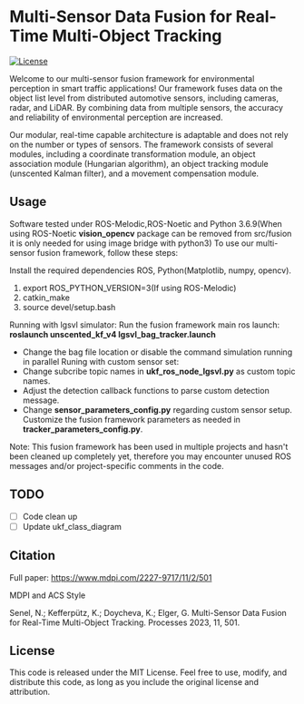# Multi-Sensor Data Fusion for Real-Time Multi-Object Tracking

[![License](https://img.shields.io/badge/License-MIT-blue.svg)](https://opensource.org/licenses/MIT)

Welcome to our multi-sensor fusion framework for environmental perception in smart traffic applications! Our framework fuses data on the object list level from distributed automotive sensors, including cameras, radar, and LiDAR. By combining data from multiple sensors, the accuracy and reliability of environmental perception are increased.

Our modular, real-time capable architecture is adaptable and does not rely on the number or types of sensors. The framework consists of several modules, including a coordinate transformation module, an object association module (Hungarian algorithm), an object tracking module (unscented Kalman filter), and a movement compensation module.


## Usage
Software tested under ROS-Melodic,ROS-Noetic and Python 3.6.9(When using ROS-Noetic **vision_opencv** package can be removed from src/fusion it is only needed for using image bridge with python3)
To use our multi-sensor fusion framework, follow these steps:

Install the required dependencies ROS, Python(Matplotlib, numpy, opencv).

1. export ROS_PYTHON_VERSION=3(If using ROS-Melodic)
2. catkin_make
3. source devel/setup.bash

Running with lgsvl simulator:
Run the fusion framework main ros launch: **roslaunch unscented_kf_v4 lgsvl_bag_tracker.launch**
  - Change the bag file location or disable the command simulation running in parallel
Runing with custom sensor set:
  - Change subcribe topic names in **ukf_ros_node_lgsvl.py** as custom topic names.
  - Adjust the detection callback functions to parse custom detection message.
  - Change **sensor_parameters_config.py** regarding custom sensor setup.
Customize the fusion framework parameters as needed in **tracker_parameters_config.py**.

Note: This fusion framework has been used in multiple projects and hasn't been cleaned up completely yet, therefore you may encounter unused ROS messages and/or project-specific comments in the code.

## TODO
- [ ] Code clean up
- [ ] Update ukf_class_diagram

## Citation
Full paper: https://www.mdpi.com/2227-9717/11/2/501

MDPI and ACS Style

Senel, N.; Kefferpütz, K.; Doycheva, K.; Elger, G. Multi-Sensor Data Fusion for Real-Time Multi-Object Tracking. Processes 2023, 11, 501.

## License
This code is released under the MIT License. Feel free to use, modify, and distribute this code, as long as you include the original license and attribution.

